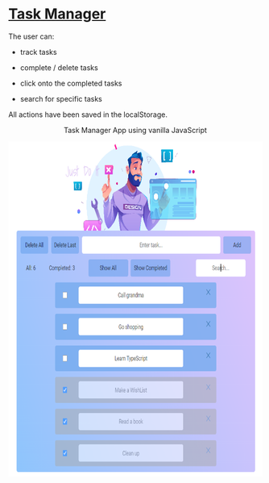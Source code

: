 # <a href='https://github.com/PetrovaValerie/task-manager'> Task Manager </a> 

  <!-- DESCRIPTION -->
  
The user can:

- track tasks

- complete / delete tasks

- click onto the completed tasks

- search for specific tasks

All actions have been saved in the localStorage. 

<div align="center">
  
Task Manager App using vanilla JavaScript
   
<!--   <img src="img/overview.png" alt="TaskTrackerImg" width="875" height="665" align="center"/> -->
  <img src="img/overview.png" alt="TaskTrackerImg" width="855" height="665" align="center"/>
</div>
  
  

